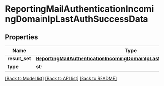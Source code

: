 # ReportingMailAuthenticationIncomingDomainIpLastAuthSuccessData

## Properties
Name | Type | Description | Notes
------------ | ------------- | ------------- | -------------
**result_set** | [**ReportingMailAuthenticationIncomingDomainIpLastAuthSuccessDataResultSet**](ReportingMailAuthenticationIncomingDomainIpLastAuthSuccessDataResultSet.md) |  | [optional] 
**type** | **str** |  | [optional] 

[[Back to Model list]](../README.md#documentation-for-models) [[Back to API list]](../README.md#documentation-for-api-endpoints) [[Back to README]](../README.md)

